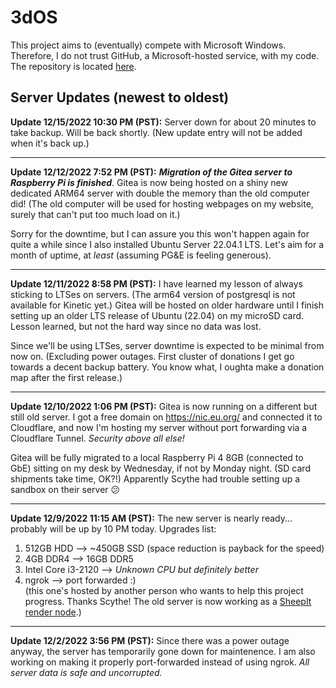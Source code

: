 # 3dOS
This project aims to (eventually) compete with Microsoft Windows. Therefore, I do not trust GitHub, a Microsoft-hosted service, with my code. The repository is located [here](https://gitea.hdg57.eu.org/HackerDaGreat57/3dOS).

## Server Updates (newest to oldest)
**Update 12/15/2022 10:30 PM (PST):** Server down for about 20 minutes to take backup. Will be back shortly. (New update entry will not be added when it's back up.)

-----

**Update 12/12/2022 7:52 PM (PST):** ***Migration of the Gitea server to Raspberry Pi is finished***. Gitea is now being hosted on a shiny new dedicated ARM64 server with double the memory than the old computer did! (The old computer will be used for hosting webpages on my website, surely that can't put too much load on it.)

Sorry for the downtime, but I can assure you this won't happen again for quite a while since I also installed Ubuntu Server 22.04.1 LTS. Let's aim for a month of uptime, at *least* (assuming PG&E is feeling generous).

-----

**Update 12/11/2022 8:58 PM (PST):** I have learned my lesson of always sticking to LTSes on servers. (The arm64 version of postgresql is not available for Kinetic yet.) Gitea will be hosted on older hardware until I finish setting up an older LTS release of Ubuntu (22.04) on my microSD card. Lesson learned, but not the hard way since no data was lost.

Since we'll be using LTSes, server downtime is expected to be minimal from now on. (Excluding power outages. First cluster of donations I get go towards a decent backup battery. You know what, I oughta make a donation map after the first release.)

-----

**Update 12/10/2022 1:06 PM (PST):** Gitea is now running on a different but still old server. I got a free domain on https://nic.eu.org/ and connected it to Cloudflare, and now I'm hosting my server without port forwarding via a Cloudflare Tunnel. *Security above all else!*

Gitea will be fully migrated to a local Raspberry Pi 4 8GB (connected to GbE) sitting on my desk by Wednesday, if not by Monday night. (SD card shipments take time, OK?!) Apparently Scythe had trouble setting up a sandbox on their server 😕

-----

**Update 12/9/2022 11:15 AM (PST):** The new server is nearly ready... probably will be up by 10 PM today. Upgrades list:  
1. 512GB HDD --> ~450GB SSD (space reduction is payback for the speed)  
2. 4GB DDR4 --> 16GB DDR5  
3. Intel Core i3-2120 --> *Unknown CPU but definitely better*  
4. ngrok --> port forwarded :)  
(this one's hosted by another person who wants to help this project progress. Thanks Scythe! The old server is now working as a [SheepIt render node](https://www.sheepit-renderfarm.com/user/HackerDaGreat57/profile).)

-----

**Update 12/2/2022 3:56 PM (PST):** Since there was a power outage anyway, the server has temporarily gone down for maintenence. I am also working on making it properly port-forwarded instead of using ngrok. *All server data is safe and uncorrupted.*
